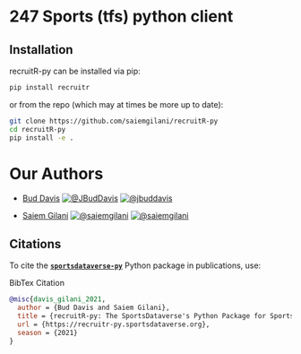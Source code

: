 # 247 Sports (tfs) python client

## Installation

recruitR-py can be installed via pip:

```bash
pip install recruitr
```

or from the repo (which may at times be more up to date):

```bash
git clone https://github.com/saiemgilani/recruitR-py
cd recruitR-py
pip install -e .
```

# **Our Authors**

-   [Bud Davis](https://twitter.com/JBudDavis)
<a href="https://twitter.com/JBudDavis" target="blank"><img src="https://img.shields.io/twitter/follow/JBudDavis?color=blue&label=%40JBudDavis&logo=twitter&style=for-the-badge" alt="@JBudDavis" /></a>
<a href="https://github.com/jbuddavis" target="blank"><img src="https://img.shields.io/github/followers/jbuddavis?color=eee&logo=Github&style=for-the-badge" alt="@jbuddavis" /></a>

-   [Saiem Gilani](https://twitter.com/saiemgilani)
<a href="https://twitter.com/saiemgilani" target="blank"><img src="https://img.shields.io/twitter/follow/saiemgilani?color=blue&label=%40saiemgilani&logo=twitter&style=for-the-badge" alt="@saiemgilani" /></a>
<a href="https://github.com/saiemgilani" target="blank"><img src="https://img.shields.io/github/followers/saiemgilani?color=eee&logo=Github&style=for-the-badge" alt="@saiemgilani" /></a>


## **Citations**

To cite the [**`sportsdataverse-py`**](https://sportsdataverse-py.sportsdataverse.org) Python package in publications, use:

BibTex Citation
```bibtex
@misc{davis_gilani_2021,
  author = {Bud Davis and Saiem Gilani},
  title = {recruitR-py: The SportsDataverse's Python Package for Sports Recruiting Data.},
  url = {https://recruitr-py.sportsdataverse.org},
  season = {2021}
}
```
